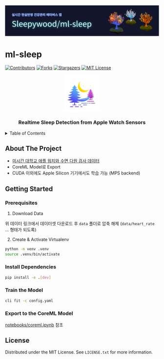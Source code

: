 ![banner](https://github.com/sleepy-wood/ml-sleep/blob/main/ml-sleep.png)

# ml-sleep

[![Contributors][contributors-shield]][contributors-url]
[![Forks][forks-shield]][forks-url]
[![Stargazers][stars-shield]][stars-url]
[![MIT License][license-shield]][license-url]

<div align="center">
  <a href="https://github.com/sleepy-wood">
    <img src="https://github.com/sleepy-wood/client-web/blob/dev/src/assets/images/logo.png" alt="Logo" width="120" height="120">
  </a>
  <h3 align="center">Realtime Sleep Detection from Apple Watch Sensors</h3>
</div>

<!-- TABLE OF CONTENTS -->
<details>
  <summary>Table of Contents</summary>
  <ol>
    <li>
      <a href="#about-the-project">About The Project</a>
    </li>
    <li>
      <a href="#getting-started">Getting Started</a>
      <ul>
        <li><a href="#prerequisites">Prerequisites</a></li>
        <li><a href="#install-dependencies">Install Dependencies</a></li>
        <li><a href="#train-the-model">Train the Model</a></li>
        <li><a href="#export-to-the-coreml-model">Export to the CoreML Model</a></li>
      </ul>
    </li>
    <li><a href="#license">License</a></li>
  </ol>
</details>

<!-- ABOUT THE PROJECT -->
## About The Project

-   [미시간 대학교 애플 워치와 수면 다원 검사 데이터](https://physionet.org/content/sleep-accel/1.0.0/)
-   CoreML Model로 Export
-   CUDA 이외에도 Apple Silicon 기기에서도 학습 가능 (MPS backend)

<!-- GETTING STARTED -->
## Getting Started

### Prerequisites

1. Download Data

위 데이터 링크에서 데이터셋 다운로드 후 `data` 폴더로 압축 해제 (`data/heart_rate` ... 형태가 되도록)

2. Create & Activate Virtualenv
  ```bash
  python -m venv .venv
  source .venv/bin/activate
  ```

### Install Dependencies

```bash
pip install -e .[dev]
```

### Train the Model

```bash
cli fit -c config.yaml
```

### Export to the CoreML Model

[notebooks/coreml.ipynb](notebooks/coreml.ipynb) 참조

<!-- LICENSE -->
## License

Distributed under the MIT License. See `LICENSE.txt` for more information.

[contributors-shield]: https://img.shields.io/github/contributors/sleepy-wood/ml-sleep.svg?style=for-the-badge
[contributors-url]: https://github.com/sleepy-wood/ml-sleep/graphs/contributors
[forks-shield]: https://img.shields.io/github/forks/sleepy-wood/ml-sleep.svg?style=for-the-badge
[forks-url]: https://github.com/sleepy-wood/ml-sleep/network/members
[stars-shield]: https://img.shields.io/github/stars/sleepy-wood/ml-sleep.svg?style=for-the-badge
[stars-url]: https://github.com/sleepy-wood/ml-sleep/stargazers
[license-shield]: https://img.shields.io/github/license/sleepy-wood/ml-sleep.svg?style=for-the-badge
[license-url]: https://github.com/sleepy-wood/ml-sleep/blob/master/LICENSE.txt
